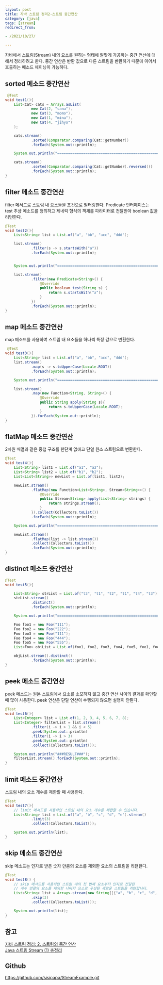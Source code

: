 ```yaml
---
layout: post
title: 자바 스트림 정리2-스트림 중간연산
category: [java]
tags: [stream]
redirect_from:

- /2021/10/27/

---
```


자바에서 스트림(Stream) 내의 요소를 원하는 형태에 알맞게 가공하는 중간 연산에 대해서 정리하려고 한다. 중간 연산은 반환 값으로 다른 스트림을 반환하기 때문에 이어서 호출하는 메소드 체이닝이 가능하다.  

## sorted 메소드 중간연산
```java
 @Test
void test1(){
    List<Cat> cats = Arrays.asList(
            new Cat(2, "sana"),
            new Cat(3, "momo"),
            new Cat(1, "mina"),
            new Cat(4, "jihyo")
    );

    cats.stream()
            .sorted(Comparator.comparing(Cat::getNumber))
            .forEach(System.out::println);

    System.out.println("====================================================");

    cats.stream()
            .sorted(Comparator.comparing(Cat::getNumber).reversed())
            .forEach(System.out::println);
}
```   

## filter 메소드 중간연산  
filter 메서드로 스트림 내 요소들을 조건으로 필터링한다. Predicate<T> 인터페이스는 test 추상 메소드를 정의하고 제네릭 형식의 객체를 파라미터로 전달받아 boolean 값을 리턴한다.  
```java
@Test
void test2(){
    List<String> list = List.of("a", "bb", "acc", "ddd");

    list.stream()
            .filter(s -> s.startsWith("a"))
            .forEach(System.out::println);


    System.out.println("====================================================");

    list.stream()
            .filter(new Predicate<String>() {
                @Override
                public boolean test(String s) {
                    return s.startsWith("a");
                }
            })
            .forEach(System.out::println);
}
```  

## map 메소드 중간연산  
map 메소드를 사용하여 스트림 내 요소들을 하나씩 특정 값으로 변환한다.  
```java
 @Test
void test3(){
    List<String> list = List.of("a", "bb", "acc", "ddd");
    list.stream()
            .map(s -> s.toUpperCase(Locale.ROOT))
            .forEach(System.out::println);

    System.out.println("====================================================");

    list.stream()
            .map(new Function<String, String>() {
                @Override
                public String apply(String s){
                    return s.toUpperCase(Locale.ROOT);
                }
            }).forEach(System.out::println);
}
```  

## flatMap 메소드 중간연산  
2차원 배열과 같은 중첩 구조를 한단계 없애고 단일 원소 스트림으로 변환한다.  
```java
@Test
void test4(){
    List<String> list1 = List.of("a1", "a2");
    List<String> list2 = List.of("b1", "b2");
    List<List<String>> newList = List.of(list1, list2);

    newList.stream()
            .flatMap(new Function<List<String>, Stream<String>>() {
                @Override
                public Stream<String> apply(List<String> strings) {
                    return strings.stream();
                }
            }).collect(Collectors.toList())
            .forEach(System.out::println);

    System.out.println("====================================================");

    newList.stream()
            .flatMap(list -> list.stream())
            .collect(Collectors.toList())
            .forEach(System.out::println);
}
```  

## distinct 메소드 중간연산  
```java
@Test
void test5(){

    List<String> strList = List.of("t3", "t1", "t2", "t1", "t4", "t3");
    strList.stream()
            .distinct()
            .forEach(System.out::println);

    System.out.println("====================================================");

    Foo foo1 = new Foo("111");
    Foo foo2 = new Foo("222");
    Foo foo3 = new Foo("111");
    Foo foo4 = new Foo("444");
    Foo foo5 = new Foo("555");
    List<Foo> objList = List.of(foo1, foo2, foo3, foo4, foo5, foo1, foo2, foo3);

    objList.stream().distinct()
            .forEach(System.out::println);
}
```  

## peek 메소드 중간연산  
peek 메소드는 원본 스트림에서 요소를 소모하지 않고 중간 연산 사이의 결과를 확인할 때 많이 사용한다. peek 연산은 단말 연산이 수행되지 않으면 실행이 안된다.  
```java
@Test
void test6(){
    List<Integer> list = List.of(1, 2, 3, 4, 5, 6, 7, 8);
    List<Integer> filterList = list.stream()
            .filter(i -> i > 1 && i < 5)
            .peek(System.out::println)
            .filter(i -> i > 3)
            .peek(System.out::println)
            .collect(Collectors.toList());

    System.out.println("###RESULT###");
    filterList.stream().forEach(System.out::println);
}
```  

## limit 메소드 중간연산  
스트림 내의 요소 개수를 제한할 때 사용한다.  
```java
@Test
void test7(){
    // limit 메서드를 사용하면 스트림 내의 요소 개수를 제한할 수 있습니다.
    List<String> list = List.of("a", "b", "c", "d", "e").stream()
            .limit(3)
            .collect(Collectors.toList());

    System.out.println(list);
}
```  

## skip 메소드 중간연산  
skip 메소드는 인자로 받은 숫자 만큼의 요소를 제외한 요소의 스트림을 리턴한다.  
```java
@Test
void test8() {
    // skip 메서드를 사용하면 스트림 내의 첫 번째 요소부터 인자로 전달된
    // 개수 만큼의 요소를 제외한 나머지 요소로 구성된 새로운 스트림을 리턴합니다.
    List<String> list = Arrays.stream(new String[]{"a", "b", "c", "d", "e"})
            .skip(3)
            .collect(Collectors.toList());

    System.out.println(list);
}
```  

## 참고  
[자바 스트림 정리: 2. 스트림의 중간 연산](https://madplay.github.io/post/java-streams-intermediate-operations)  
[Java 스트림 Stream (1) 총정리](https://futurecreator.github.io/2018/08/26/java-8-streams/)  

## Github  
<https://github.com/sisipapa/StreamExample.git>  



